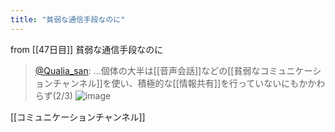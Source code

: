 ```yaml
---
title: "貧弱な通信手段なのに"
---
```


from [[47日目]]
貧弱な通信手段なのに
> [@Qualia_san](https://twitter.com/Qualia_san/status/1602321253167398912?s=20&t=LFm_nzamlo6IzU8x0ldCBQ): ...個体の大半は[[音声会話]]などの[[貧弱なコミュニケーションチャンネル]]を使い、積極的な[[情報共有]]を行っていないにもかかわらず(2/3)
> ![image](https://pbs.twimg.com/media/FjyWeKkaMAEndem.png)

[[コミュニケーションチャンネル]]
